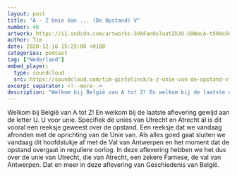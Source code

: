 ```yaml
---
layout: post
title: "A - Z Unie Van ... (De Opstand) V"
number: 46
artwork: https://i1.sndcdn.com/artworks-3VkFanOsluatZk3O-G9WacA-t500x500.jpg
author: Tim
date: 2020-12-16 15:25:00 +0100
categories: podcast
tag: ["Nederland"]
embed_player:
  type: soundcloud
  src: https://soundcloud.com/tim-gistelinck/a-z-unie-van-de-opstand-v
excerpt_separator: <!--more-->
description: "Welkom bij België van A tot Z! En welkom bij de laatste aflevering gewijd aan de letter U."
---
```

Welkom bij België van A tot Z! En welkom bij de laatste aflevering gewijd aan de letter U. U voor unie. Specifiek de unies van Utrecht en Atrecht al is dit vooral een reeksje geweest over de opstand. Een reeksje dat we vandaag afronden met de oprichting van de Unie van. Als alles goed gaat sluiten we vandaag dit hoofdstukje af met de Val van Antwerpen en het moment dat de opstand overgaat in reguliere oorlog. In deze aflevering hebben we het dus over de unie van Utrecht, die van Atrecht, een zekere Farnese, de val van Antwerpen. Dat en meer in deze aflevering van Geschiedenis van België.